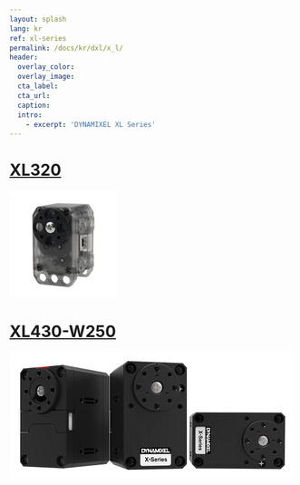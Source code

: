 ```yaml
---
layout: splash
lang: kr
ref: xl-series
permalink: /docs/kr/dxl/x_l/
header:
  overlay_color:
  overlay_image:
  cta_label:
  cta_url:
  caption:
  intro:
    - excerpt: 'DYNAMIXEL XL Series'
---
```



# [XL320](xl320)

[![](/assets/images/dxl/x/xl320_product.jpg)](/docs/kr/dxl/x/xl320/)

# [XL430-W250](#xl430-w250)

[![](/assets/images/dxl/x/xl430_product.png)](/docs/kr/dxl/x/xl430-w250/)
